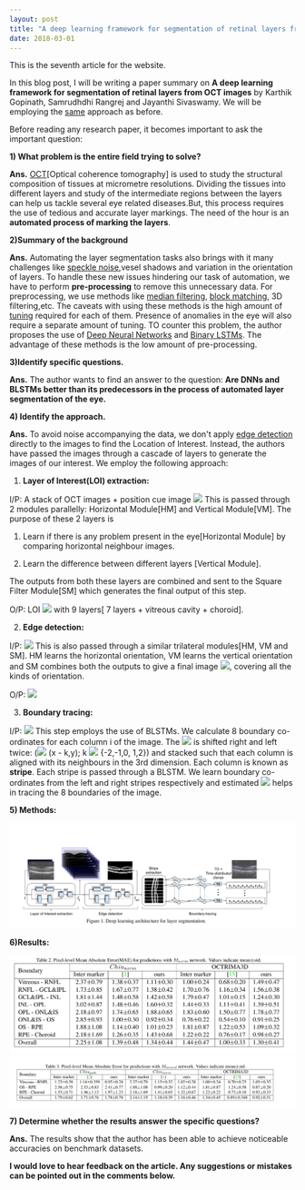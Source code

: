 ```yaml
---
layout: post
title: "A deep learning framework for segmentation of retinal layers from OCT images"
date: 2018-03-01
---
```

This is the seventh article for the website.

   In this blog post, I will be writing a paper summary on **A deep learning framework for segmentation of retinal layers from OCT 
images** by Karthik Gopinath, Samrudhdhi Rangrej and Jayanthi Sivaswamy. We will be employing the 
[same](https://violentmetaphors.com/2013/08/25/how-to-read-and-understand-a-scientific-paper-2/) approach as before.

Before reading any research paper, it becomes important to ask the important question:

**1) What problem is the entire field trying to solve?**

**Ans.** [OCT](https://www.wikiwand.com/en/Optical_coherence_tomography)[Optical coherence tomography] is used to study the structural
composition of tissues at micrometre resolutions. Dividing the tissues into different layers and study of the intermediate regions 
between the layers can help us tackle several eye related diseases.But, this process requires the use of tedious and accurate layer
markings. The need of the hour is an **automated process of marking the layers**.

**2)Summary of the background**

**Ans.** Automating the layer segmentation tasks also brings with it many challenges like 
[speckle noise](https://www.wikiwand.com/en/Speckle_noise),vesel shadows and variation in the orientation of layers. To handle 
these new issues hindering our task of automation, we have to perform **pre-processing** to remove this unnecessary data. For 
preprocessing, we use methods like [median filtering](https://www.wikiwand.com/en/Median_filter), 
[block matching](https://www.wikiwand.com/en/Block-matching_algorithm), 3D filtering,etc. The caveats with using these methods is
the high amount of [tuning](https://stackoverflow.com/questions/22903267/what-is-tuning-in-machine-learning#22903415) required for
each of them. Presence of anomalies in the eye will also require a separate amount of tuning. TO counter this problem, the author 
proposes the use of [Deep Neural Networks](https://www.wikiwand.com/en/Deep_learning) and 
[Binary LSTMs](https://www.wikiwand.com/en/Long_short-term_memory). The advantage of these methods is the low amount of 
pre-processing.

**3)Identify specific questions.**

**Ans.** The author wants to find an answer to the question: **Are DNNs and BLSTMs better than its predecessors in the process of
automated layer segmentation of the eye.**

**4) Identify the approach.**

**Ans.** To avoid noise accompanying the data, we don't apply [edge detection](https://www.wikiwand.com/en/Edge_detection) directly
to the images to find the Location of Interest. Instead, the authors have passed the images through a cascade of layers to generate 
the images of our interest. We employ the following approach:

1) **Layer of Interest(LOI) extraction:**

I/P: A stack of OCT images + position cue image <img src = "http://mathurl.com/y8z7c5hk.png" width = "35">
This is passed through 2 modules parallelly: Horizontal Module[HM] and Vertical Module[VM]. The purpose of these 2 layers is 

1) Learn if there is any problem present in the eye[Horizontal Module] by comparing horizontal neighbour images.

2) Learn the difference between different layers [Vertical Module].

The outputs from both these layers are combined and sent to the Square Filter Module[SM] which generates the final output of this 
step.

O/P: LOI <img src = "http://mathurl.com/y7kwzjpu.png" width = "25"> with 9 layers[ 7 layers + 
vitreous cavity + choroid].

2) **Edge detection:** 

I/P: <img src = "http://mathurl.com/y7kwzjpu.png" width = "35"> 
This is also passed through a similar trilateral modules[HM, VM and SM]. 
HM learns the horizontal orientation, VM learns the vertical orientation and SM combines both the outputs to give a final image
<img src = "http://mathurl.com/y96va3hb.png" width = "25">, covering all the kinds of orientation.

O/P: <img src = "http://mathurl.com/y96va3hb.png" width = "35">

3) **Boundary tracing:**

I/P: <img src = "http://mathurl.com/y96va3hb.png" width = "25">
This step employs the use of BLSTMs. We calculate 8 boundary co-ordinates <src img = "http://mathurl.com/y8ltu8da.png" width = "55"> 
for each column i of the image. The <img src = "http://mathurl.com/y8ltu8da.png" width = "25"> is shifted right and left twice:
(<img src = "http://mathurl.com/y8ltu8da.png" width = "25"> (x - k,y); k <img src = "http://mathurl.com/2bwxnd6.png" width = "15">
{-2,-1,0, 1,2}) and stacked such that each column is aligned with its neighbours in the 3rd dimension. Each column is known as 
**stripe**. Each stripe is passed through a BLSTM. We learn boundary co-ordinates from the left and right stripes respectively and 
estimated <img src = "http://mathurl.com/y8vet26t.png" width = "30"> helps in tracing the 8 boundaries of the image.

**5) Methods:**

<img src = "/medical/OCT.png ">


**6)Results:**

<img src = "/medical/resultsMedical.png " width = "1000">

<img src = "/medical/medicalImg.png " width = "1000">


**7) Determine whether the results answer the specific questions?**

**Ans.** The results show that the author has been able to achieve noticeable accuracies on benchmark datasets.

**I would love to hear feedback on the article. Any suggestions or mistakes can be pointed out in the comments below.**



